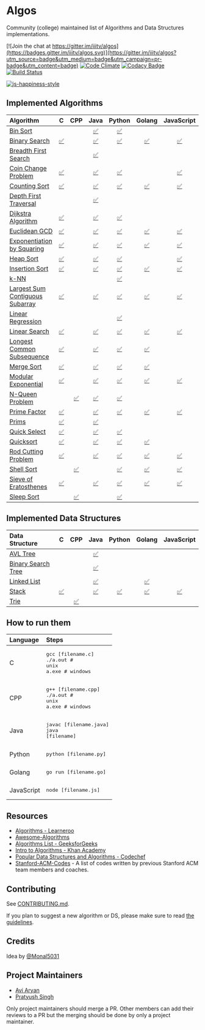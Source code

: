# Algos

Community (college) maintained list of Algorithms and Data Structures implementations.

[![Join the chat at https://gitter.im/iiitv/algos](https://badges.gitter.im/iiitv/algos.svg)](https://gitter.im/iiitv/algos?utm_source=badge&utm_medium=badge&utm_campaign=pr-badge&utm_content=badge)
[![Code Climate](https://codeclimate.com/github/iiitv/algos/badges/gpa.svg)](https://codeclimate.com/github/iiitv/algos)
[![Codacy Badge](https://api.codacy.com/project/badge/Grade/c10c3fd13edb475ca1bf77d4291d54b4)](https://www.codacy.com/app/aviaryan/algos?utm_source=github.com&amp;utm_medium=referral&amp;utm_content=iiitv/algos&amp;utm_campaign=Badge_Grade)
[![Build Status](https://travis-ci.org/iiitv/algos.svg?branch=master)](https://travis-ci.org/iiitv/algos)

[![js-happiness-style](https://cdn.rawgit.com/JedWatson/happiness/master/badge.svg)](https://github.com/JedWatson/happiness)


## Implemented Algorithms


| Algorithm | C | CPP | Java | Python | Golang | JavaScript |
|:--------------|:----------------:|:----------------:|:----------------:|:-----------------:|:-----------------:|:-----------------:|
| [Bin Sort](http://www.cdn.geeksforgeeks.org/bucket-sort-2/)| | |[:white_check_mark:](bin_sort/BinSort.java) | [:white_check_mark:](bin_sort/bin_sort.py) | | |
| [Binary Search](https://en.wikipedia.org/wiki/Binary_search_algorithm) | [:white_check_mark:](binary_search/binary_search.c) | | [:white_check_mark:](binary_search/BinarySearch.java) | [:white_check_mark:](binary_search/binary_search.py) | [:white_check_mark:](binary_search/binary_search.go) | [:white_check_mark:](binary_search/binarySearch.js) |
| [Breadth First Search](https://en.wikipedia.org/wiki/Breadth-first_search) | | | [:white_check_mark:](breadth_first_search/BreadthFirstSearch.java) | | | |
| [Coin Change Problem](http://www.algorithmist.com/index.php/Coin_Change) | [:white_check_mark:](coin_change_problem/coin_change_problem.c) | | [:white_check_mark:](coin_change_problem/CoinChange.java) | [:white_check_mark:](coin_change_problem/coin_change_problem.py) | | [:white_check_mark:](coin_change_problem/coinChangeProblem.js) |
| [Counting Sort](http://www.geeksforgeeks.org/counting-sort/)| [:white_check_mark:](counting_sort/counting_sort.c) | | [:white_check_mark:](counting_sort/CountingSort.java) | [:white_check_mark:](counting_sort/counting_sort.py) | [:white_check_mark:](counting_sort/counting_sort.go) | [:white_check_mark:](counting_sort/countingSort.js) |
| [Depth First Traversal](http://www.geeksforgeeks.org/depth-first-traversal-for-a-graph/) | | | [:white_check_mark:](depth_first_traversal/DepthFirstTraversal.java) | | | |
| [Dijkstra Algorithm](https://en.wikipedia.org/wiki/Dijkstra's_algorithm) | [:white_check_mark:](dijkstra/dijkstra.c) | | [:white_check_mark:](dijkstra/Dijkstra.java) | [:white_check_mark:](dijkstra/dijkstra.py) | | |
| [Euclidean GCD](https://en.wikipedia.org/wiki/Euclidean_algorithm) | [:white_check_mark:](euclidean_gcd/euclidean_gcd.c) | | [:white_check_mark:](euclidean_gcd/EuclideanGCD.java) | [:white_check_mark:](euclidean_gcd/euclidean_gcd.py) | [:white_check_mark:](euclidean_gcd/euclidean_gcd.go) | [:white_check_mark:](euclidean_gcd/euclideanGCD.js) |
| [Exponentiation by Squaring](https://en.wikipedia.org/wiki/Exponentiation_by_squaring) | [:white_check_mark:](exponentiation_by_squaring/exponentiation_by_squaring.c) | | [:white_check_mark:](exponentiation_by_squaring/ExponentiationBySquaring.java) | [:white_check_mark:](exponentiation_by_squaring/exponentiation_by_squaring.py) | [:white_check_mark:](exponentiation_by_squaring/exponentiation_by_squaring.go) | [:white_check_mark:](exponentiation_by_squaring/exponentiationBySquaring.js) |
| [Heap Sort](https://en.wikipedia.org/wiki/Heapsort) | [:white_check_mark:](heap_sort/heap_sort.c) | | [:white_check_mark:](heap_sort/HeapSort.java) | [:white_check_mark:](heap_sort/heap_sort.py) | | [:white_check_mark:](heap_sort/heapSort.js) |
| [Insertion Sort](https://en.wikipedia.org/wiki/Insertion_sort) | [:white_check_mark:](insertion_sort/insertion_sort.c) | | [:white_check_mark:](insertion_sort/InsertionSort.java)| [:white_check_mark:](insertion_sort/insertion_sort.py) | [:white_check_mark:](insertion_sort/insertion_sort.go) | [:white_check_mark:](insertion_sort/insertionSort.js) |
| [k-NN](https://en.wikipedia.org/wiki/K-nearest_neighbors_algorithm) | | | | [:white_check_mark:](k_nn/k_nn.py) | | |
| [Largest Sum Contiguous Subarray](http://www.geeksforgeeks.org/largest-sum-contiguous-subarray/) | [:white_check_mark:](largest_sum_contiguous_subarray/largestSumContiguousSubarray.c) | | [:white_check_mark:](largest_sum_contiguous_subarray/LargestSumContiguousSubarray.java) | [:white_check_mark:](largest_sum_contiguous_subarray/largest_sum_contiguous_subarray.py) | [:white_check_mark:](largest_sum_contiguous_subarray/largestSumContiguousSubarray.go) | [:white_check_mark:](largest_sum_contiguous_subarray/largestSumContiguousSubarray.js) |
| [Linear Regression](https://en.wikipedia.org/wiki/Linear_regression) | | | | [:white_check_mark:](linear_regression/linear_regression.py) | | |
| [Linear Search](https://en.wikipedia.org/wiki/Linear_search) | [:white_check_mark:](linear_search/linear_search.c) | | [:white_check_mark:](linear_search/LinearSearch.java) | [:white_check_mark:](linear_search/linear_search.py) | [:white_check_mark:](linear_search/linear-search.go) | [:white_check_mark:](linear_search/linearSearch.js) |
| [Longest Common Subsequence](http://www.geeksforgeeks.org/dynamic-programming-set-4-longest-common-subsequence) | [:white_check_mark:](longest_common_subsequence/longestCommonSubsequence.c) | | [:white_check_mark:](longest_common_subsequence/LongestCommonSubsequence.java) | [:white_check_mark:](longest_common_subsequence/longest_common_subsequence.py) | [:white_check_mark:](longest_common_subsequence/longestCommonSubsequence.go) | |
| [Merge Sort](https://www.khanacademy.org/computing/computer-science/algorithms/merge-sort/a/overview-of-merge-sort) | [:white_check_mark:](merge_sort/merge_sort.c) | | [:white_check_mark:](merge_sort/MergeSort.java) | [:white_check_mark:](merge_sort/merge_sort.py) | [:white_check_mark:](merge_sort/merge_sort.go) | |
| [Modular Exponential](http://www.geeksforgeeks.org/modular-exponentiation-power-in-modular-arithmetic/) | [:white_check_mark:](modular_exponential/modular_exponential.c) | | [:white_check_mark:](modular_exponential/ModularExponential.java) | [:white_check_mark:](modular_exponential/modular_exponential.py) | [:white_check_mark:](modular_exponential/modular_exponential.go) | [:white_check_mark:](modular_exponential/modularExponential.js) |
| [N-Queen Problem](https://en.wikipedia.org/wiki/Eight_queens_puzzle) | | [:white_check_mark:](n_queen_problem/NQueenProblem.cpp) | [:white_check_mark:](n_queen_problem/NQueenProblem.java) | [:white_check_mark:](n_queen_problem/n_queen_problem.py) | | |
| [Prime Factor](https://en.wikipedia.org/wiki/Prime_factor) | [:white_check_mark:](prime_factor/prime_factor.c) | | [:white_check_mark:](prime_factor/PrimeFactor.java) | [:white_check_mark:](prime_factor/prime_factor.py) | [:white_check_mark:](prime_factor/prime_factor.go) | [:white_check_mark:](prime_factor/primeFactor.js) |
| [Prims](https://en.wikipedia.org/wiki/Prim%27s_algorithm) | [:white_check_mark:](prims/prims.c) | | [:white_check_mark:](prims/Prims.java) | | | |
| [Quick Select](https://en.wikipedia.org/wiki/Quickselect) | [:white_check_mark:](quick_select/quick_select.c) | | [:white_check_mark:](quick_select/QuickSelect.java) | [:white_check_mark:](quick_select/quick_select.py) | | |
| [Quicksort](https://en.wikipedia.org/wiki/Quicksort) | [:white_check_mark:](quicksort/quicksort.c) | | [:white_check_mark:](quicksort/QuickSort.java) | [:white_check_mark:](quicksort/quick_sort.py) | [:white_check_mark:](quicksort/quick_sort.go) | |
| [Rod Cutting Problem](http://www.geeksforgeeks.org/dynamic-programming-set-13-cutting-a-rod/) | [:white_check_mark:](rod_cutting_problem/rod_cutting.c) | | [:white_check_mark:](rod_cutting_problem/RodCutting.java) | [:white_check_mark:](rod_cutting_problem/rod_cutting.py) | [:white_check_mark:](rod_cutting_problem/rod_cutting.go) | [:white_check_mark:](rod_cutting_problem/rodCuttingProblem.js) |
| [Shell Sort](https://en.wikipedia.org/wiki/Shellsort) | | [:white_check_mark:](shell_sort/ShellSort.cpp) | | [:white_check_mark:](/shell_sort/shell_sort.py) | [:white_check_mark:](shell_sort/shell_sort.go) | [:white_check_mark:](shell_sort/shellSort.js) |
| [Sieve of Eratosthenes](https://en.wikipedia.org/wiki/Sieve_of_Eratosthenes) | [:white_check_mark:](sieve_of_eratosthenes/sieveOfEratosthenes.c) | | [:white_check_mark:](sieve_of_eratosthenes/SieveOfEratosthenes.java) | [:white_check_mark:](sieve_of_eratosthenes/sieve_of_eratosthenes.py) | [:white_check_mark:](sieve_of_eratosthenes/sieve_of_eratosthenes.go) | [:white_check_mark:](sieve_of_eratosthenes/sieveOfEratosthenes.js) |
| [Sleep Sort](http://www.geeksforgeeks.org/sleep-sort-king-laziness-sorting-sleeping/) | | [:white_check_mark:](sleep_sort/sleep_sort.cpp) | | [:white_check_mark:](sleep_sort/sleep_sort.py) | | |


## Implemented Data Structures

| Data Structure | C | CPP | Java | Python | Golang | JavaScript |
|:--------------|:----------------:|:----------------:|:----------------:|:-----------------:|:-----------------:|:-----------------:|
| [AVL Tree](http://www.geeksforgeeks.org/avl-tree-set-1-insertion)| | |[:white_check_mark:](avl_tree/AvlTree.java) | | | |
| [Binary Search Tree](https://en.wikipedia.org/wiki/Binary_search_tree) | | | [:white_check_mark:](binary_search_tree/BinarySearchTree.java) | | | |
| [Linked List](https://en.wikipedia.org/wiki/Linked_list) | | | [:white_check_mark:](linked_list/LinkedList.java) | | [:white_check_mark:](linked_list/linked_list.go) | |
| [Stack](https://en.wikipedia.org/wiki/Stack_(abstract_data_type)) | [:white_check_mark:](stack/stack.c) | | [:white_check_mark:](stack/Stack.java) | [:white_check_mark:](stack/stack.py) | [:white_check_mark:](stack/stack.go) | [:white_check_mark:](stack/stack.js) |
| [Trie](https://en.wikipedia.org/wiki/Trie) | | [:white_check_mark:](trie/trie.cpp) | | | | |


## How to run them

| Language | Steps |
|:--------------|:----------------|
| C |<pre>gcc [filename.c]<br>./a.out  # unix<br>a.exe  # windows</pre>|
| CPP |<pre>g++ [filename.cpp]<br>./a.out # unix<br>a.exe # windows</pre>|
| Java |<pre>javac [filename.java]<br>java [filename]</pre>|
| Python |<pre>python [filename.py]</pre>|
| Golang |<pre>go run [filename.go]</pre>|
| JavaScript |<pre>node [filename.js]</pre>|


## Resources

* [Algorithms - Learneroo](https://www.learneroo.com/subjects/8)
* [Awesome-Algorithms](https://github.com/tayllan/awesome-algorithms)
* [Algorithms List - GeeksforGeeks](http://www.geeksforgeeks.org/fundamentals-of-algorithms/)
* [Intro to Algorithms - Khan Academy](https://www.khanacademy.org/computing/computer-science/algorithms)
* [Popular Data Structures and Algorithms - Codechef](https://discuss.codechef.com/questions/48877/data-structures-and-algorithms)
* [Stanford-ACM-Codes](https://github.com/jaehyunp/stanfordacm) - A list of codes written by previous Stanford ACM team members and coaches.



## Contributing

See [CONTRIBUTING.md](CONTRIBUTING.md).

If you plan to suggest a new algorithm or DS, please make sure to read [the guidelines](CONTRIBUTING.md#sa).


## Credits

Idea by [@Monal5031](https://github.com/Monal5031)


## Project Maintainers

* [Avi Aryan](https://github.com/aviaryan)
* [Pratyush Singh](https://github.com/singhpratyush)

Only project maintainers should merge a PR. Other members can add their reviews to a PR but the merging should be done by only a project maintainer.
